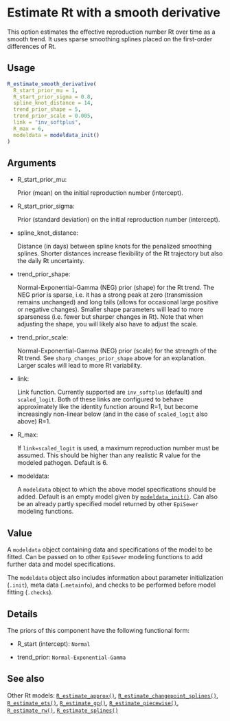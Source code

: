 # Estimate Rt with a smooth derivative

This option estimates the effective reproduction number Rt over time as
a smooth trend. It uses sparse smoothing splines placed on the
first-order differences of Rt.

## Usage

``` r
R_estimate_smooth_derivative(
  R_start_prior_mu = 1,
  R_start_prior_sigma = 0.8,
  spline_knot_distance = 14,
  trend_prior_shape = 5,
  trend_prior_scale = 0.005,
  link = "inv_softplus",
  R_max = 6,
  modeldata = modeldata_init()
)
```

## Arguments

- R_start_prior_mu:

  Prior (mean) on the initial reproduction number (intercept).

- R_start_prior_sigma:

  Prior (standard deviation) on the initial reproduction number
  (intercept).

- spline_knot_distance:

  Distance (in days) between spline knots for the penalized smoothing
  splines. Shorter distances increase flexibility of the Rt trajectory
  but also the daily Rt uncertainty.

- trend_prior_shape:

  Normal-Exponential-Gamma (NEG) prior (shape) for the Rt trend. The NEG
  prior is sparse, i.e. it has a strong peak at zero (transmission
  remains unchanged) and long tails (allows for occasional large
  positive or negative changes). Smaller shape parameters will lead to
  more sparseness (i.e. fewer but sharper changes in Rt). Note that when
  adjusting the shape, you will likely also have to adjust the scale.

- trend_prior_scale:

  Normal-Exponential-Gamma (NEG) prior (scale) for the strength of the
  Rt trend. See `sharp_changes_prior_shape` above for an explanation.
  Larger scales will lead to more Rt variability.

- link:

  Link function. Currently supported are `inv_softplus` (default) and
  `scaled_logit`. Both of these links are configured to behave
  approximately like the identity function around R=1, but become
  increasingly non-linear below (and in the case of `scaled_logit` also
  above) R=1.

- R_max:

  If `link=scaled_logit` is used, a maximum reproduction number must be
  assumed. This should be higher than any realistic R value for the
  modeled pathogen. Default is 6.

- modeldata:

  A `modeldata` object to which the above model specifications should be
  added. Default is an empty model given by
  [`modeldata_init()`](https://adrian-lison.github.io/EpiSewer/reference/modeldata_init.md).
  Can also be an already partly specified model returned by other
  `EpiSewer` modeling functions.

## Value

A `modeldata` object containing data and specifications of the model to
be fitted. Can be passed on to other `EpiSewer` modeling functions to
add further data and model specifications.

The `modeldata` object also includes information about parameter
initialization (`.init`), meta data (`.metainfo`), and checks to be
performed before model fitting (`.checks`).

## Details

The priors of this component have the following functional form:

- R_start (intercept): `Normal`

- trend_prior: `Normal-Exponential-Gamma`

## See also

Other Rt models:
[`R_estimate_approx()`](https://adrian-lison.github.io/EpiSewer/reference/R_estimate_approx.md),
[`R_estimate_changepoint_splines()`](https://adrian-lison.github.io/EpiSewer/reference/R_estimate_changepoint_splines.md),
[`R_estimate_ets()`](https://adrian-lison.github.io/EpiSewer/reference/R_estimate_ets.md),
[`R_estimate_gp()`](https://adrian-lison.github.io/EpiSewer/reference/R_estimate_gp.md),
[`R_estimate_piecewise()`](https://adrian-lison.github.io/EpiSewer/reference/R_estimate_piecewise.md),
[`R_estimate_rw()`](https://adrian-lison.github.io/EpiSewer/reference/R_estimate_rw.md),
[`R_estimate_splines()`](https://adrian-lison.github.io/EpiSewer/reference/R_estimate_splines.md)

